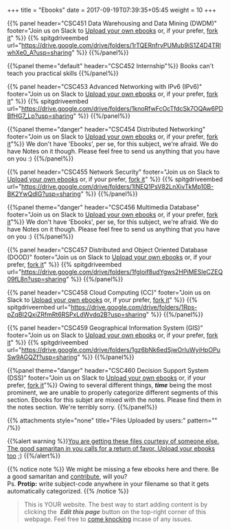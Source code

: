 +++
title = "Ebooks"
date =  2017-09-19T07:39:35+05:45
weight = 10
+++

{{% panel header="CSC451 Data Warehousing and Data Mining (DWDM)" footer="Join us on Slack to [Upload your own ebooks](https://join.slack.com/t/csitauthority/shared_invite/enQtMjgwOTA1NjExMzQ1LTc2Yzg0ODkyNzcxYjkyNzczOTdiMDE1OTIxNzg4MjNkOWJlM2U2MDc3OTBiOGQ4YWE0YTNlNDFkYWE2NjNlOTk) or, if your prefer, [fork it](/8thSem/en/how-to-contribute)"  %}} 
{{% spitgdriveembed url="https://drive.google.com/drive/folders/1rTQERnfrvPUMub9iS1Z4D4TRlwhXe0_A?usp=sharing" %}}
{{%/panel%}}

{{%panel theme="default" header="CSC452 Internship"%}}
Books can't teach you practical skills
{{%/panel%}}

{{% panel header="CSC453 Advanced Networking with IPv6 (IPv6)" footer="Join us on Slack to [Upload your own ebooks](https://join.slack.com/t/csitauthority/shared_invite/enQtMjgwOTA1NjExMzQ1LTc2Yzg0ODkyNzcxYjkyNzczOTdiMDE1OTIxNzg4MjNkOWJlM2U2MDc3OTBiOGQ4YWE0YTNlNDFkYWE2NjNlOTk) or, if your prefer, [fork it](/8thSem/en/how-to-contribute)"  %}} 
{{% spitgdriveembed url="https://drive.google.com/drive/folders/1knoRfwFcOcTfdcSk7OQAw6PDBfHG7_Lp?usp=sharing" %}}
{{%/panel%}}

{{%panel theme="danger" header="CSC454 Distributed Networking" footer="Join us on Slack to [Upload your own ebooks](https://join.slack.com/t/csitauthority/shared_invite/enQtMjgwOTA1NjExMzQ1LTc2Yzg0ODkyNzcxYjkyNzczOTdiMDE1OTIxNzg4MjNkOWJlM2U2MDc3OTBiOGQ4YWE0YTNlNDFkYWE2NjNlOTk) or, if your prefer, [fork it](/8thSem/en/how-to-contribute)"%}}
We don't have 'Ebooks', per se, for this subject, we're afraid. We do have Notes on it though. Please feel free to send us anything that you have on you :)
{{%/panel%}}

{{% panel header="CSC455 Network Security" footer="Join us on Slack to [Upload your own ebooks](https://join.slack.com/t/csitauthority/shared_invite/enQtMjgwOTA1NjExMzQ1LTc2Yzg0ODkyNzcxYjkyNzczOTdiMDE1OTIxNzg4MjNkOWJlM2U2MDc3OTBiOGQ4YWE0YTNlNDFkYWE2NjNlOTk) or, if your prefer, [fork it](/8thSem/en/how-to-contribute)"  %}} 
{{% spitgdriveembed url="https://drive.google.com/drive/folders/1lNEQ1PsV82LnXivTkMp10B-BK2YwQdIG?usp=sharing" %}}
{{%/panel%}}

{{%panel theme="danger" header="CSC456 Multimedia Database" footer="Join us on Slack to [Upload your own ebooks](https://join.slack.com/t/csitauthority/shared_invite/enQtMjgwOTA1NjExMzQ1LTc2Yzg0ODkyNzcxYjkyNzczOTdiMDE1OTIxNzg4MjNkOWJlM2U2MDc3OTBiOGQ4YWE0YTNlNDFkYWE2NjNlOTk) or, if your prefer, [fork it](/8thSem/en/how-to-contribute)"%}}
We don't have 'Ebooks', per se, for this subject, we're afraid. We do have Notes on it though. Please feel free to send us anything that you have on you :)
{{%/panel%}}

{{% panel header="CSC457 Distributed and Object Oriented Database (DOOD)" footer="Join us on Slack to [Upload your own ebooks](https://join.slack.com/t/csitauthority/shared_invite/enQtMjgwOTA1NjExMzQ1LTc2Yzg0ODkyNzcxYjkyNzczOTdiMDE1OTIxNzg4MjNkOWJlM2U2MDc3OTBiOGQ4YWE0YTNlNDFkYWE2NjNlOTk) or, if your prefer, [fork it](/8thSem/en/how-to-contribute)"  %}} 
{{% spitgdriveembed url="https://drive.google.com/drive/folders/1fgIoif8udYgws2HPiMESleCZEQ09fL8n?usp=sharing" %}}
{{%/panel%}}

{{% panel header="CSC458 Cloud Computing (CC)" footer="Join us on Slack to [Upload your own ebooks](https://join.slack.com/t/csitauthority/shared_invite/enQtMjgwOTA1NjExMzQ1LTc2Yzg0ODkyNzcxYjkyNzczOTdiMDE1OTIxNzg4MjNkOWJlM2U2MDc3OTBiOGQ4YWE0YTNlNDFkYWE2NjNlOTk) or, if your prefer, [fork it](/8thSem/en/how-to-contribute)"  %}} 
{{% spitgdriveembed url="https://drive.google.com/drive/folders/1Rps-pZqBI2QxiZRfmRt6RSPxLdWvdq2B?usp=sharing" %}}
{{%/panel%}}

{{% panel header="CSC459 Geographical Information System (GIS)" footer="Join us on Slack to [Upload your own ebooks](https://join.slack.com/t/csitauthority/shared_invite/enQtMjgwOTA1NjExMzQ1LTc2Yzg0ODkyNzcxYjkyNzczOTdiMDE1OTIxNzg4MjNkOWJlM2U2MDc3OTBiOGQ4YWE0YTNlNDFkYWE2NjNlOTk) or, if your prefer, [fork it](/8thSem/en/how-to-contribute)"  %}} 
{{% spitgdriveembed url="https://drive.google.com/drive/folders/1gz6bNk6edSjwOrluWyiHpOPuSw9AGQZf?usp=sharing" %}}
{{%/panel%}}

{{%panel theme="danger" header="CSC460 Decision Support System (DSS)" footer="Join us on Slack to [Upload your own ebooks](https://join.slack.com/t/csitauthority/shared_invite/enQtMjgwOTA1NjExMzQ1LTc2Yzg0ODkyNzcxYjkyNzczOTdiMDE1OTIxNzg4MjNkOWJlM2U2MDc3OTBiOGQ4YWE0YTNlNDFkYWE2NjNlOTk) or, if your prefer, [fork it](/8thSem/en/how-to-contribute)"%}}
Owing to several different things, ___time___ being the most prominent, we are unable to properly categorize different segments of this section. Ebooks for this subjet are mixed with the notes. Please find them in the notes section. We're terribly sorry.
{{%/panel%}}

{{% attachments style="none" title="Files Uploaded by users:" pattern="" /%}}

{{%alert warning %}}[You are getting these files courtesy of someone else. The good samaritan in you calls for a return of favor. Upload your ebooks too](/8thSem/en/how-to-contribute) ;) {{%/alert%}}

{{% notice note %}}
We might be missing a few ebooks here and there. Be a good samaritan and [contribute](/8thSem/en/how-to-contribute), will you? <br/>Ps. __Protip:__ write subject-code anywhere in your filename so that it gets automatically categorized.
{{% /notice %}}


> This is YOUR website. The best way to start adding content is by clicking the <i class="fa fa-code-fork">&nbsp;__Edit this page__</i> button on the top-right corner of this webpage. Feel free to [come knocking](https://m.me/CSITauthority "We're responsive on messenger!") incase of any issues.
